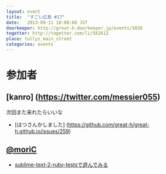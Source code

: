 ```yaml
---
layout: event
title:  "すごい広島 #17"
date:   2013-09-11 18:00:00 JST
doorkeeper: http://great-h.doorkeeper.jp/events/5836
togetter: http://togetter.com/li/562612
place: tullys_main_street
categories: events
---
```


# 参加者

## [kanro] (https://twitter.com/messier055)

次回また来れたらいいな

* [はつさんかしました] (https://github.com/great-h/great-h.github.io/issues/259)

## [@moriC](https://twitter.com/CentBoss)

* [sublime-text-2-ruby-testsで遊んでみる](http://blog.mori-theta.net/?p=303)
